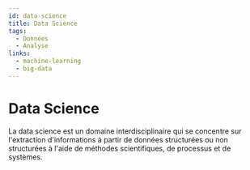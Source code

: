 ```yaml
---
id: data-science
title: Data Science
tags:
  - Données
  - Analyse
links:
  - machine-learning
  - big-data
---
```


# Data Science

La data science est un domaine interdisciplinaire qui se concentre sur l'extraction d'informations à partir de données structurées ou non structurées à l'aide de méthodes scientifiques, de processus et de systèmes.